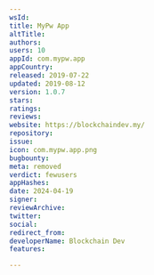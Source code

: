 ```yaml
---
wsId: 
title: MyPw App
altTitle: 
authors: 
users: 10
appId: com.mypw.app
appCountry: 
released: 2019-07-22
updated: 2019-08-12
version: 1.0.7
stars: 
ratings: 
reviews: 
website: https://blockchaindev.my/
repository: 
issue: 
icon: com.mypw.app.png
bugbounty: 
meta: removed
verdict: fewusers
appHashes: 
date: 2024-04-19
signer: 
reviewArchive: 
twitter: 
social: 
redirect_from: 
developerName: Blockchain Dev
features: 

---
```


